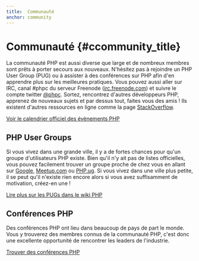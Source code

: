 ```yaml
---
title:  Communauté
anchor: community
---
```


# Communauté {#ccommunity_title}

La communauté PHP est aussi diverse que large et de nombreux membres sont prêts à porter secours aux nouveaux.
N'hésitez pas à rejoindre un PHP User Group (PUG) ou à assister à des conférences sur PHP afin d'en apprendre plus sur
les meilleures pratiques. Vous pouvez aussi aller sur IRC, canal #phpc du serveur Freenode ([irc.freenode.com][php-irc])
et suivre le compte twitter [@phpc][phpc-twitter]. Sortez, rencontrez d'autres développeurs PHP, apprenez de nouveaux
sujets et par dessus tout, faites vous des amis ! Ils existent d'autres ressources en ligne comme la page [StackOverflow][php-so].

[Voir le calendrier officiel des évènements PHP][php-calendar]

## PHP User Groups

Si vous vivez dans une grande ville, il y a de fortes chances pour qu'un groupe d'utilisateurs PHP existe. Bien qu'il
n'y ait pas de listes officielles, vous pouvez facilement trouver un groupe proche de chez vous en allant sur
[Google][google], [Meetup.com][meetup] ou [PHP.ug][php-ug]. Si vous vivez dans une ville plus petite, il se peut qu'il
n'existe rien encore alors si vous avez suffisamment de motivation, créez-en une !

[Lire plus sur les PUGs dans le wiki PHP][php-wiki]

## Conférences PHP

Des conférences PHP ont lieu dans beaucoup de pays de part le monde. Vous y trouverez des membres connus
de la communauté PHP, c'est donc une excellente opportunité de rencontrer les leaders de l'industrie.

[Trouver des conférences PHP][php-conf]

[php-calendar]: http://www.php.net/cal.php
[google]: https://www.google.com/search?q=php+user+group+proche+de+chez+moi
[meetup]: http://www.meetup.com/find/
[php-ug]: http://php.ug
[php-wiki]: https://wiki.php.net/usergroups
[php-conf]: http://php.net/conferences/index.php
[phpc-twitter]: https://twitter.com/phpc
[php-irc]: http://webchat.freenode.net/?channels=phpc
[php-so]: http://stackoverflow.com/questions/tagged/php

